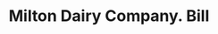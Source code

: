 ---
doi: 10.7916/D8698FK1
date_other: '1900'
date_other_textual: 1900-1909
form: printed ephemera
genre:
- Invoices
name:
- Milton Dairy Company
object_in_context_url: https://biggert.cul.columbia.edu/items/view/ave_biggert_00679
subject_hierarchical_geographic:
- St. Paul, Minnesota, United States
subject_name:
- Milton Dairy Company
title: Milton Dairy Company. Bill
sort_title: Milton Dairy Company. Bill
call_number: ave_biggert_00679
coordinates:
- 44.94416666666666,-93.0936111111111
pid: ave_biggert_00679
identifiers: ave_biggert_00679
permalink: /biggert/ave_biggert_00679/
layout: iiif-image-page
---